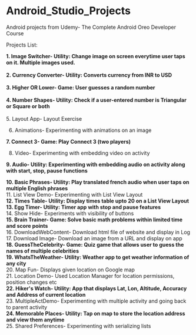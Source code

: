 # Android_Studio_Projects
Android projects from Udemy- The Complete Android Oreo Developer Course  

Projects List:  

**1. Image Switcher-      Utility: Change image on screen everytime user taps on it. Multiple images used.**  
\
**2. Currency Converter-  Utility: Converts currency from INR to USD**  
\
**3. Higher OR Lower-     Game: User guesses a random number**  
\
**4. Number Shapes-       Utility: Check if a user-entered number is Triangular or Square or both**  
\
5. Layout App-          Layout Exercise  

6. Animations-          Experimenting with animations on an image  

**7. Connect 3-           Game: Play Connect 3 (two players)**  

8. Video-               Experimenting with embedding video on activity  

**9. Audio-               Utility: Experimenting with embedding audio on activity along with start, stop, pause functions**  

**10. Basic Phrases-      Utility: Play translated french audio when user taps on multiple English phrases**  
11. List View Demo-     Experimenting with List View Layout  
**12. Times Table-        Utility: Display times table upto 20 on a List View Layout**  
**13. Egg Timer-          Utility: Timer app with stop and pause features**  
14. Show Hide-          Experiments with visibility of buttons  
**15. Brain Trainer-      Game: Solve basic math problems within limited time and score points**  
16. DownloadWebContent- Download html file of website and display in Log  
17. Download Image-     Download an image from a URL and display on app  
**18. GuessTheCelebrity-  Game: Quiz game that allows user to guess the names of multiple celebrities**  
**19. WhatsTheWeather-    Utility: Weather app to get weather information of any city**  
20. Map Fun-            Displays given location on Google map  
21. Location Demo-      Used Location Manager for location permissions, position changes etc  
**22. Hiker's Watch-      Utility: App that displays Lat, Lon, Altitude, Accuracy and Address of current location**  
23. MultipleActDemo-    Experimenting with multiple activity and going back to parent activity  
**24. Memorable Places-   Utility: Tap on map to store the location address and view them anytime**  
25. Shared Preferences- Experimenting with serializing lists  
